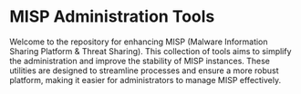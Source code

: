 # MISP Administration Tools

Welcome to the repository for enhancing MISP (Malware Information Sharing Platform & Threat Sharing). This collection of tools aims to simplify the administration and improve the stability of MISP instances. These utilities are designed to streamline processes and ensure a more robust platform, making it easier for administrators to manage MISP effectively.
